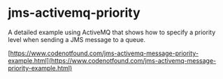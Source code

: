 # jms-activemq-priority

A detailed example using ActiveMQ that shows how to specify a priority level when sending a JMS message to a queue.

[https://www.codenotfound.com/jms-activemq-message-priority-example.html](https://www.codenotfound.com/jms-activemq-message-priority-example.html)
